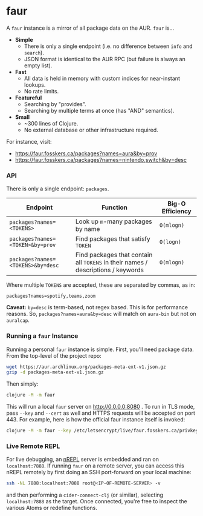 # faur

A `faur` instance is a mirror of all package data on the AUR. `faur` is...

- **Simple**
  - There is only a single endpoint (i.e. no difference between `info` and `search`).
  - JSON format is identical to the AUR RPC (but failure is always an empty list).
- **Fast**
  - All data is held in memory with custom indices for near-instant lookups.
  - No rate limits.
- **Featureful**
  - Searching by "provides".
  - Searching by multiple terms at once (has "AND" semantics).
- **Small**
  - ~300 lines of Clojure.
  - No external database or other infrastructure required.

For instance, visit:

- <https://faur.fosskers.ca/packages?names=aura&by=prov>
- <https://faur.fosskers.ca/packages?names=nintendo,switch&by=desc>

### API

There is only a single endpoint: `packages`.

| Endpoint                          | Function                                                                         | Big-O Efficiency |
|-----------------------------------|----------------------------------------------------------------------------------|------------------|
| `packages?names=<TOKENS>`         | Look up `m`-many packages by name                                                | `O(mlogn)`       |
| `packages?names=<TOKEN>&by=prov`  | Find packages that satisfy `TOKEN`                                               | `O(logn)`        |
| `packages?names=<TOKENS>&by=desc` | Find packages that contain all `TOKENS` in their names / descriptions / keywords | `O(mlogn)`       |

Where multiple `TOKENS` are accepted, these are separated by commas, as in:

```
packages?names=spotify,teams,zoom
```

**Caveat:** `by=desc` is term-based, not regex based. This is for performance
reasons. So, `packages?names=aura&by=desc` will match on `aura-bin` but not on
`auralcap`.

### Running a `faur` Instance

Running a personal `faur` instance is simple. First, you'll need package data.
From the top-level of the project repo:

```sh
wget https://aur.archlinux.org/packages-meta-ext-v1.json.gz
gzip -d packages-meta-ext-v1.json.gz
```

Then simply:

```sh
clojure -M -m faur
```

This will run a local `faur` server on http://0.0.0.0:8080 . To run in TLS mode,
pass `--key` and `--cert` as well and HTTPS requests will be accepted on port
443. For example, here is how the official faur instance itself is invoked:

``` sh
clojure -M -m faur --key /etc/letsencrypt/live/faur.fosskers.ca/privkey.pem --cert /etc/letsencrypt/live/faur.fosskers.ca/fullchain.pem 
```

### Live Remote REPL

For live debugging, an [nREPL][0] server is embedded and ran on
`localhost:7888`. If running `faur` on a remote server, you can access this
nREPL remotely by first doing an SSH port-forward on your local machine:

``` sh
ssh -NL 7888:localhost:7888 root@<IP-OF-REMOTE-SERVER> -v
```

and then performing a `cider-connect-clj` (or similar), selecting
`localhost:7888` as the target. Once connected, you're free to inspect the
various Atoms or redefine functions.

[0]: https://nrepl.org/nrepl/index.html
